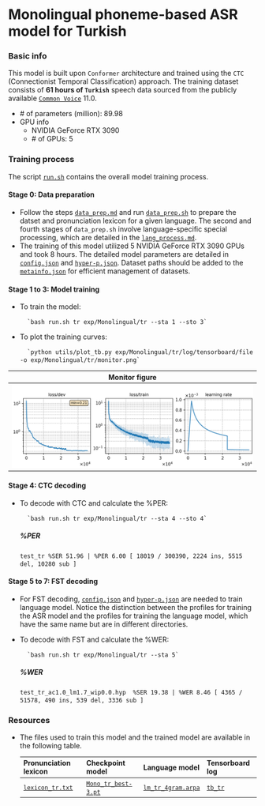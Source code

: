 # Monolingual phoneme-based ASR model for Turkish
### Basic info

This model is built upon `Conformer` architecture and trained using the `CTC` (Connectionist Temporal Classification) approach. The training dataset consists of __61 hours of `Turkish`__ speech data sourced from the publicly available [`Common Voice`](https://commonvoice.mozilla.org/) 11.0.

* \# of parameters (million): 89.98
* GPU info 
  * NVIDIA GeForce RTX 3090
  * \# of GPUs: 5

### Training process

The script [`run.sh`](../../../run.sh) contains the overall model training process.

#### Stage 0: Data preparation
* Follow the steps [`data_prep.md`](../../../local/data_prep.md) and run [`data_prep.sh`](../../../local/data_prep.sh) to prepare the datset and pronunciation lexicon for a given language. The second and fourth stages of `data_prep.sh` involve language-specific special processing, which are detailed in the [`lang_process.md`](../../../lang-process/tr/lang_process.md). 
* The training of this model utilized 5 NVIDIA GeForce RTX 3090 GPUs and took 8 hours. The detailed model parameters are detailed in [`config.json`](config.json) and [`hyper-p.json`](hyper-p.json). Dataset paths should be added to the [`metainfo.json`](../../../data/metainfo.json) for efficient management of datasets.

#### Stage 1 to 3: Model training
* To train the model:

        `bash run.sh tr exp/Monolingual/tr --sta 1 --sto 3`
* To plot the training curves:

        `python utils/plot_tb.py exp/Monolingual/tr/log/tensorboard/file -o exp/Monolingual/tr/monitor.png`

|     Monitor figure    |
|:-----------------------:|
|![tb-plot](./monitor.png)|

#### Stage 4: CTC decoding
* To decode with CTC and calculate the %PER:

        `bash run.sh tr exp/Monolingual/tr --sta 4 --sto 4`

    ##### %PER
    ```
    test_tr %SER 51.96 | %PER 6.00 [ 18019 / 300390, 2224 ins, 5515 del, 10280 sub ]
    ```

#### Stage 5 to 7: FST decoding
* For FST decoding, [`config.json`](./lm/config.json) and [`hyper-p.json`](./lm/hyper-p.json) are needed to train language model. Notice the distinction between the profiles for training the ASR model and the profiles for training the language model, which have the same name but are in different directories.
* To decode with FST and calculate the %WER:

        `bash run.sh tr exp/Monolingual/tr --sta 5`

    ##### %WER
    ```
    test_tr_ac1.0_lm1.7_wip0.0.hyp  %SER 19.38 | %WER 8.46 [ 4365 / 51578, 490 ins, 539 del, 3336 sub ]
    ```
### Resources
* The files used to train this model and the trained model are available in the following table. 

    | Pronunciation lexicon | Checkpoint model | Language model | Tensorboard log |
    | ----------- | ----------- | ----------- | ----------- |
    | [`lexicon_tr.txt`](https://cat-ckpt.oss-cn-beijing.aliyuncs.com/cat-multilingual/cv-lang10/dict/tr/lexicon_tr.txt) | [`Mono_tr_best-3.pt`](https://cat-ckpt.oss-cn-beijing.aliyuncs.com/cat-multilingual/cv-lang10/exp/tr/Mono_tr_best-3.pt) | [`lm_tr_4gram.arpa`](https://cat-ckpt.oss-cn-beijing.aliyuncs.com/cat-multilingual/cv-lang10/exp/tr/lm_tr_4gram.arpa) | [`tb_tr`](https://cat-ckpt.oss-cn-beijing.aliyuncs.com/cat-multilingual/cv-lang10/exp/tr/tb_log_tr.tar.gz) |